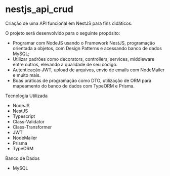 # nestjs_api_crud
Criação de uma API funcional em NestJS para fins didáticos.

O projeto será desenvolvido para o seguinte propósito:
  - Programar com NodeJS usando o Framework NestJS, programação orientada a objetos, com Design Patterns e acessando banco de dados MySQL;
  - Utilizar padrões como decorators, controllers, services, middleware entre outros, elevando a qualidade de seu código.
  - Autenticação JWT, upload de arquivos, envio de emails com NodeMailer e muito mais.
  - Boas práticas de programação como DTO, utilização de ORM para mapeamento do banco de dados com TypeORM e Prisma.

Tecnologia Utilizada
  - NodeJS
  - NestJS
  - Typescript
  - Class-Validator
  - Class-Transformer
  - JWT
  - NodeMailer
  - Prisma
  - TypeORM

Banco de Dados
  - MySQL
